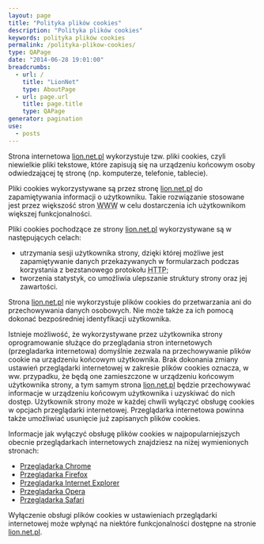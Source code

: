 ```yaml
---
layout: page
title: "Polityka plików cookies"
description: "Polityka plików cookies"
keywords: polityka plików cookies
permalink: /polityka-plikow-cookies/
type: QAPage
date: "2014-06-28 19:01:00"
breadcrumbs:
  - url: /
    title: "LionNet"
    type: AboutPage
  - url: page.url
    title: page.title
    type: QAPage
generator: pagination
use:
  - posts
---
```


Strona internetowa [lion.net.pl][1] wykorzystuje tzw. pliki cookies,
czyli niewielkie pliki tekstowe, które zapisują się na urządzeniu końcowym osoby odwiedzającej
tę stronę (np. komputerze, telefonie, tablecie).

Pliki cookies wykorzystywane są przez stronę [lion.net.pl][1] do zapamiętywania
informacji o użytkowniku.
Takie rozwiązanie stosowane jest przez większość stron <abbr title="World Wide Web">WWW</abbr>
w celu dostarczenia ich użytkownikom większej funkcjonalności.

Pliki cookies pochodzące ze strony [lion.net.pl][1] wykorzystywane są w następujących celach:

* utrzymania sesji użytkownika strony, dzięki której możliwe jest zapamiętywanie danych przekazywanych w
formularzach podczas korzystania z bezstanowego protokołu <abbr title="Hypertext Transfer Protocol">HTTP</abbr>;
* tworzenia statystyk, co umożliwia ulepszanie struktury strony oraz jej zawartości.

Strona [lion.net.pl][1] nie wykorzystuje plików cookies do przetwarzania ani do przechowywania
danych osobowych. Nie może także za ich pomocą dokonać bezpośredniej identyfikacji użytkownika.

Istnieje możliwość, że wykorzystywane przez użytkownika strony oprogramowanie służące do przeglądania stron
internetowych (przegladarka internetowa) domyślnie zezwala na przechowywanie plików cookie na urządzeniu
końcowym użytkownika.
Brak dokonania zmiany ustawień przeglądarki internetowej w zakresie plików cookies oznacza, w ww. przypadku,
że będą one zamieszczone w urządzeniu końcowym użytkownika strony, a tym samym strona [lion.net.pl][1]
będzie przechowywać informacje w urządzeniu końcowym użytkownika i uzyskiwać do nich dostęp.
Użytkownik strony może w każdej chwili wyłączyć obsługę cookies w opcjach przeglądarki
internetowej. Przeglądarka internetowa powinna także umożliwiać usunięcie już zapisanych plików cookies.

Informacje jak wyłączyć obsługę plików cookies w najpopularniejszych obecnie przeglądarkach
internetowych znajdziesz na niżej wymienionych stronach:

* [Przeglądarka Chrome][2]
* [Przeglądarka Firefox][3]
* [Przeglądarka Internet Explorer][4]
* [Przeglądarka Opera][5]
* [Przeglądarka Safari][6]

Wyłączenie obsługi plików cookies w ustawieniach przeglądarki internetowej może wpłynąć na niektóre
funkcjonalności dostępne na stronie [lion.net.pl][1].

[1]: http://lion.net.pl
[2]: https://support.google.com/chrome/answer/95647?hl=pl
[3]: https://support.mozilla.org/pl/kb/W%C5%82%C4%85czanie%20i%20wy%C5%82%C4%85czanie%20obs%C5%82ugi%20ciasteczek
[4]: https://support.microsoft.com/en-us/help/17479/windows-internet-explorer-11-change-security-privacy-settings
[5]: http://help.opera.com/Windows/12.10/pl/cookies.html
[6]: https://support.apple.com/kb/PH5042?locale=pl_PL
